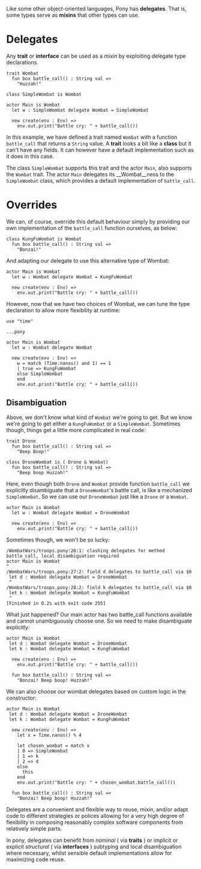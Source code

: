 Like some other object-oriented languages, Pony has __delegates__. That is, some types serve as __mixins__ that other types can use.

# Delegates

Any __trait__ or __interface__ can be used as a _mixin_ by exploiting delegate type declarations.

```pony
trait Wombat
  fun box battle_call() : String val => 
    "Huzzah!"

class SimpleWombat is Wombat

actor Main is Wombat
  let w : SimpleWombat delegate Wombat = SimpleWombat

  new create(env : Env) =>
    env.out.print("Battle cry: " + battle_call())
```  

In this example, we have defined a trait named `Wombat` with a function `battle_call` that returns
a `String` value. A __trait__ looks a bit like a __class__ but it can't have any fields. It can
however have a default implementation such as it does in this case.

The class `SimpleWombat` supports this trait and the actor `Main`, also supports the `Wombat`
trait. The actor `Main` delegates its __Wombat__ness to the `SimpleWombat` class, which provides
a default implementation of `battle_call`.

# Overrides

We can, of course, override this default behaviour simply by providing our own implementation of the
`battle_call` function ourselves, as below:

```pony
class KungFuWombat is Wombat
  fun box battle_call() : String val =>
    "Bonzai!"
```

And adapting our delegate to use this alternative type of Wombat:

```pony
actor Main is Wombat
  let w : Wombat delegate Wombat = KungFuWombat

  new create(env : Env) =>
    env.out.print("Battle cry: " + battle_call())
```

However, now that we have two choices of Wombat, we can tune the type declaration to allow
more flexibility at runtime:

```pony
use "time"

...pony

actor Main is Wombat
  let w : Wombat delegate Wombat

  new create(env : Env) =>
    w = match (Time.nanos() and 1) == 1
    | true => KungFuWombat
    else SimpleWombat
    end 
    env.out.print("Battle cry: " + battle_call())
```

## Disambiguation

Above, we don't know what kind of `Wombat` we're going to get. But we know we're going to
get either a `KungFuWombat` or a `SimpleWombat`. Sometimes though, things get a little more
complicated in real code:

```pony
trait Drone
  fun box battle_call() : String val => 
    "Beep Boop!"

class DroneWombat is ( Drone & Wombat)
  fun box battle_call() : String val =>
    "Beep boop Huzzah!"
```

Here, even though both `Drone` and `Wombat` provide function `battle_call` we explicitly
disambiguate that a `DroneWombat`'s battle call, is like a mechanized `SimpleWombat`. So
we can use our `DroneWombat` just like a `Drone` or a `Wombat`.

```pony
actor Main is Wombat
  let w : Wombat delegate Wombat = DroneWombat

  new create(env : Env) =>
    env.out.print("Battle cry: " + battle_call())
```

Sometimes though, we won't be so lucky:

```shell
/WombatWars/troops.pony:26:1: clashing delegates for method battle_call, local disambiguation required
actor Main is Wombat
^
/WombatWars/troops.pony:27:2: field d delegates to battle_call via $0
 let d : Wombat delegate Wombat = DroneWombat
 ^
/WombatWars/troops.pony:28:2: field k delegates to battle_call via $0
 let k : Wombat delegate Wombat = KungFuWombat
 ^
[Finished in 0.2s with exit code 255]
```

What just happened? Our main actor has two battle_call functions available and
cannot unambiguously choose one. So we need to make disambiguate explicitly:

```pony
actor Main is Wombat
 let d : Wombat delegate Wombat = DroneWombat
 let k : Wombat delegate Wombat = KungFuWombat

  new create(env : Env) =>
    env.out.print("Battle cry: " + battle_call())

  fun box battle_call() : String val =>
    "Bonzai! Beep boop! Huzzah!"
```

We can also choose our wombat delegates based on custom logic in the constructor:

```pony
actor Main is Wombat
 let d : Wombat delegate Wombat = DroneWombat
 let k : Wombat delegate Wombat = KungFuWombat

  new create(env : Env) =>
    let x = Time.nanos() % 4

    let chosen_wombat = match x
    | 0 => SimpleWombat
    | 1 => k
    | 2 => d
    else
      this
    end
    env.out.print("Battle cry: " + chosen_wombat.battle_call())

  fun box battle_call() : String val =>
    "Bonzai! Beep boop! Huzzah!"
```

Delegates are a convenient and flexible way to reuse, mixin, and/or adapt
code to different strategies or polices allowing for a very high degree of
flexibility in composing reasonably complex software components from relatively simple
parts.

In pony, delegates can benefit from _nominal_ ( via __traits__ ) or implicit or explicit _structural_ ( via __interfaces__ ) subtyping and local disambiguation where necessary, whilst sensible default
implementations allow for maximizing code reuse.

